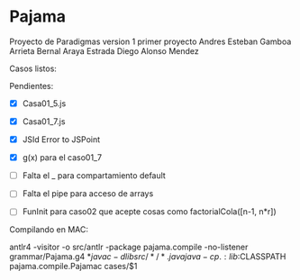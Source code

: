 Pajama
======
Proyecto de Paradigmas version 1 primer proyecto
Andres Esteban Gamboa Arrieta
Bernal Araya Estrada
Diego Alonso Mendez

Casos listos:

Pendientes:

- [x] Casa01_5.js
- [x] Casa01_7.js
- [x] JSId Error to JSPoint
- [x] g(x) para el caso01_7
- [ ] Falta el _ para compartamiento default
- [ ] Falta el pipe para acceso de arrays
- [ ] FunInit para caso02 que acepte cosas como factorialCola([n-1, n*r])


Compilando en MAC:

antlr4 -visitor  -o src/antlr -package pajama.compile -no-listener grammar/Pajama.g4 $*
javac -d lib src/*/*.java
java -cp .:lib:$CLASSPATH pajama.compile.Pajamac cases/$1